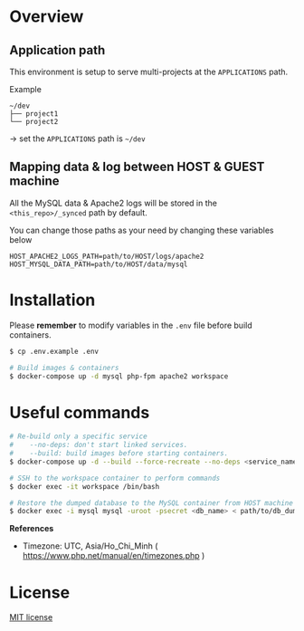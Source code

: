 # Overview

## Application path
This environment is setup to serve multi-projects at the `APPLICATIONS` path.

Example

```
~/dev
├── project1
└── project2
```

→ set the `APPLICATIONS` path is `~/dev`

## Mapping data & log between HOST & GUEST machine

All the MySQL data & Apache2 logs will be stored in the `<this_repo>/_synced` path by default.

You can change those paths as your need by changing these variables below

```
HOST_APACHE2_LOGS_PATH=path/to/HOST/logs/apache2
HOST_MYSQL_DATA_PATH=path/to/HOST/data/mysql
```

# Installation

Please **remember** to modify variables in the `.env` file before build containers.

```bash
$ cp .env.example .env

# Build images & containers
$ docker-compose up -d mysql php-fpm apache2 workspace
```

# Useful commands

```bash
# Re-build only a specific service
#    --no-deps: don't start linked services.
#    --build: build images before starting containers.
$ docker-compose up -d --build --force-recreate --no-deps <service_name>

# SSH to the workspace container to perform commands
$ docker exec -it workspace /bin/bash

# Restore the dumped database to the MySQL container from HOST machine
$ docker exec -i mysql mysql -uroot -psecret <db_name> < path/to/db_dumped.sql
```

**References**

- Timezone: UTC, Asia/Ho_Chi_Minh ( https://www.php.net/manual/en/timezones.php )

# License

[MIT license](https://opensource.org/licenses/MIT)
